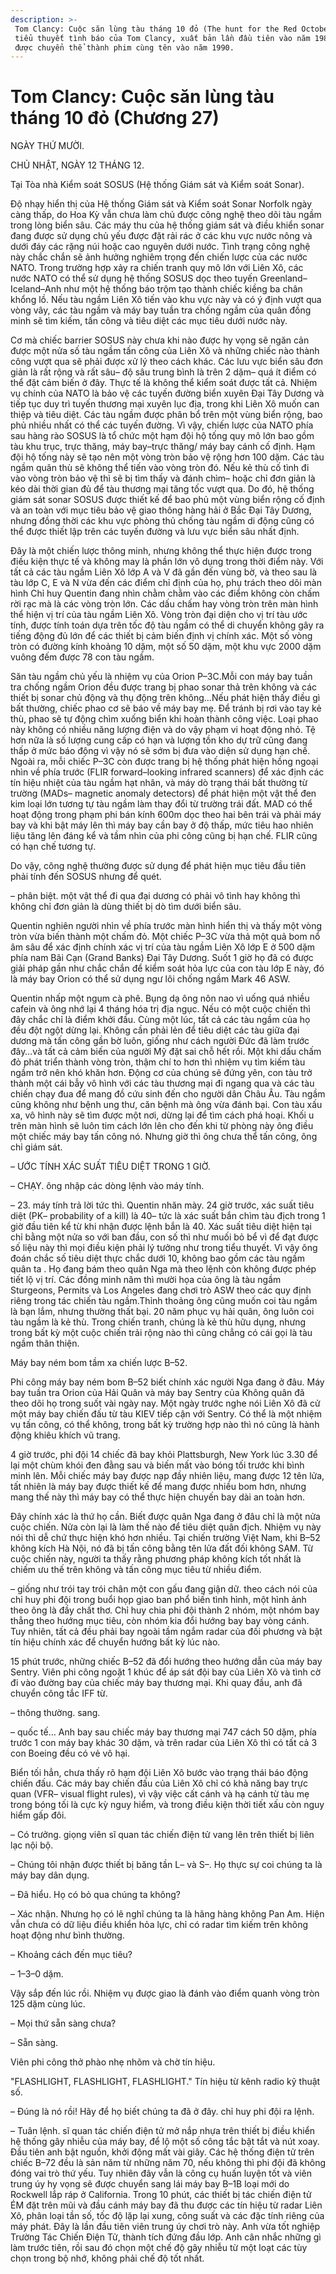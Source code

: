 ```yaml
---
description: >-
 Tom Clancy: Cuộc săn lùng tàu tháng 10 đỏ (The hunt for the Red October) là
 tiểu thuyết tình báo của Tom Clancy, xuất bản lần đầu tiên vào năm 1984 và
 được chuyển thể thành phim cùng tên vào năm 1990.
---
```


# Tom Clancy: Cuộc săn lùng tàu tháng 10 đỏ (Chương 27)

NGÀY THỨ MƯỜI.

CHỦ NHẬT, NGÀY 12 THÁNG 12.

Tại Tòa nhà Kiểm soát SOSUS (Hệ thống Giám sát và Kiểm soát Sonar).

Độ nhạy hiển thị của Hệ thống Giám sát và Kiểm soát Sonar Norfolk ngày càng thấp, do Hoa Kỳ vẫn chưa làm chủ được công nghệ theo dõi tàu ngầm trong lòng biển sâu. Các máy thu của hệ thống giám sát và điều khiển sonar đang được sử dụng chủ yếu được đặt rải rác ở các khu vực nước nông và dưới đáy các rặng núi hoặc cao nguyên dưới nước. Tình trạng công nghệ này chắc chắn sẽ ảnh hưởng nghiêm trọng đến chiến lược của các nước NATO. Trong trường hợp xảy ra chiến tranh quy mô lớn với Liên Xô, các nước NATO có thể sử dụng hệ thống SOSUS dọc theo tuyến Greenland–Iceland–Anh như một hệ thống báo trộm tạo thành chiếc kiềng ba chân khổng lồ. Nếu tàu ngầm Liên Xô tiến vào khu vực này và có ý định vượt qua vòng vây, các tàu ngầm và máy bay tuần tra chống ngầm của quân đồng minh sẽ tìm kiếm, tấn công và tiêu diệt các mục tiêu dưới nước này.

Cơ mà chiếc barrier SOSUS này chưa khi nào được hy vọng sẽ ngăn cản được một nửa số tàu ngầm tấn công của Liên Xô và những chiếc nào thành công vượt qua sẽ phải được xử lý theo cách khác. Các lưu vực biển sâu đơn giản là rất rộng và rất sâu– độ sâu trung bình là trên 2 dặm– quá ít điểm có thể đặt cảm biến ở đây. Thực tế là không thể kiểm soát được tất cả. Nhiệm vụ chính của NATO là bảo vệ các tuyến đường biển xuyên Đại Tây Dương và tiếp tục duy trì tuyến thương mại xuyên lục địa, trong khi Liên Xô muốn can thiệp và tiêu diệt. Các tàu ngầm được phân bổ trên một vùng biển rộng, bao phủ nhiều nhất có thể các tuyến đường. Vì vậy, chiến lược của NATO phía sau hàng rào SOSUS là tổ chức một hạm đội hộ tống quy mô lớn bao gồm tàu khu trục, trực thăng, máy bay–trực thăng/ máy bay cánh cố định. Hạm đội hộ tống này sẽ tạo nên một vòng tròn bảo vệ rộng hơn 100 dặm. Các tàu ngầm quân thù sẽ không thể tiến vào vòng tròn đó. Nếu kẻ thù cố tình đi vào vòng tròn bảo vệ thì sẽ bị tìm thấy và đánh chìm– hoặc chỉ đơn giản là kéo dài thời gian đủ để tàu thương mại tăng tốc vượt qua. Do đó, hệ thống giám sát sonar SOSUS được thiết kế để bao phủ một vùng biển rộng cố định và an toàn với mục tiêu bảo vệ giao thông hàng hải ở Bắc Đại Tây Dương, nhưng đồng thời các khu vực phòng thủ chống tàu ngầm di động cũng có thể được thiết lập trên các tuyến đường và lưu vực biển sâu nhất định.

Đây là một chiến lược thông minh, nhưng không thể thực hiện được trong điều kiện thực tế và không may là phần lớn vô dụng trong thời điểm này. Với tất cả các tàu ngầm Liên Xô lớp A và V đã gần đến vùng bờ, và theo sau là tàu lớp C, E và N vừa đến các điểm chỉ định của họ, phụ trách theo dõi màn hình Chỉ huy Quentin đang nhìn chằm chằm vào các điểm không còn chấm rời rạc mà là các vòng tròn lớn. Các dấu chấm hay vòng tròn trên màn hình thể hiện vị trí của tàu ngầm Liên Xô. Vòng tròn đại diện cho vị trí tàu ước tính, được tính toán dựa trên tốc độ tàu ngầm có thể di chuyển không gây ra tiếng động đủ lớn để các thiết bị cảm biến định vị chính xác. Một số vòng tròn có đường kính khoảng 10 dặm, một số 50 dặm, một khu vực 2000 dặm vuông đếm được 78 con tàu ngầm.

Săn tàu ngầm chủ yếu là nhiệm vụ của Orion P–3C.Mỗi con máy bay tuần tra chống ngầm Orion đều được trang bị phao sonar thả trên không và các thiết bị sonar chủ động và thụ động trên không…Nếu phát hiện thấy điều gì bất thường, chiếc phao cơ sẽ báo về máy bay mẹ. Để tránh bị rơi vào tay kẻ thù, phao sẽ tự động chìm xuống biển khi hoàn thành công việc. Loại phao này không có nhiều năng lượng điện và do vậy phạm vi hoạt động nhỏ. Tệ hơn nữa là số lượng cung cấp có hạn và lượng tồn kho dự trữ cũng đang thấp ở mức báo động vì vậy nó sẽ sớm bị đưa vào diện sử dụng hạn chế. Ngoài ra, mỗi chiếc P–3C còn được trang bị hệ thống phát hiện hồng ngoại nhìn về phía trước (FLIR forward–looking infrared scanners) để xác định các tín hiệu nhiệt của tàu ngầm hạt nhân, và máy dò trạng thái bất thường từ trường (MADs– magnetic anomaly detectors) để phát hiện một vật thể đen kim loại lớn tương tự tàu ngầm làm thay đổi từ trường trái đất. MAD có thể hoạt động trong phạm phi bán kính 600m dọc theo hai bên trái và phải máy bay và khi bật máy lên thì máy bay cần bay ở độ thấp, mức tiêu hao nhiên liệu tăng lên đáng kể và tầm nhìn của phi công cũng bị hạn chế. FLIR cũng có hạn chế tương tự.

Do vậy, công nghệ thường được sử dụng để phát hiện mục tiêu đầu tiên phải tính đến SOSUS nhưng để quét.

– phân biệt. một vật thể đi qua đại dương có phải vô tình hay không thì không chỉ đơn giản là dùng thiết bị dò tìm dưới biển sâu.

Quentin nghiên người nhìn về phía trước màn hình hiển thị và thấy một vòng tròn vừa biến thành một chấm đỏ. Một chiếc P–3C vừa thả một quả bom nổ âm sâu để xác định chính xác vị trí của tàu ngầm Liên Xô lớp E ở 500 dặm phía nam Bãi Cạn (Grand Banks) Đại Tây Dương. Suốt 1 giờ họ đã có được giải pháp gần như chắc chắn để kiểm soát hỏa lực của con tàu lớp E này, đó là máy bay Orion có thể sử dụng ngư lôi chống ngầm Mark 46 ASW.

Quentin nhấp một ngụm cà phê. Bụng dạ ông nôn nao vì uống quá nhiều cafein và ông nhớ lại 4 tháng hóa trị địa ngục. Nếu có một cuộc chiến thì đây chắc chỉ là điểm khởi đầu. Cùng một lúc, tất cả các tàu ngầm của họ đều đột ngột dừng lại. Không cần phải lẻn để tiêu diệt các tàu giữa đại dương mà tấn công gần bờ luôn, giống như cách người Đức đã làm trước đây…và tất cả cảm biến của người Mỹ đặt sai chỗ hết rồi. Một khi dấu chấm đỏ phát triển thành vòng tròn, thậm chí to hơn thì nhiệm vụ tìm kiếm tàu ngầm trở nên khó khăn hơn. Động cơ của chúng sẽ đứng yên, con tàu trở thành một cái bẫy vô hình với các tàu thương mại đi ngang qua và các tàu chiến chạy đua để mang đồ cứu sinh đến cho người dân Châu Âu. Tàu ngầm cũng không như bệnh ung thư, căn bệnh mà ông vừa đánh bại. Con tàu xấu xa, vô hình này sẽ tìm được một nơi, dừng lại để tìm cách phá hoại. Khối u trên màn hình sẽ luôn tim cách lớn lên cho đến khi từ phòng này ông điều một chiếc máy bay tấn công nó. Nhưng giờ thì ông chưa thể tấn công, ông chỉ giám sát.

– ƯỚC TÍNH XÁC SUẤT TIÊU DIỆT TRONG 1 GIỜ.

– CHẠY. ông nhập các dòng lệnh vào máy tính.

– 23. máy tính trả lời tức thì. Quentin nhăn mày. 24 giờ trước, xác suất tiêu diệt (PK– probability of a kill) là 40– tức là xác suất bắn chìm tàu địch trong 1 giờ đầu tiên kể từ khi nhận được lệnh bắn là 40. Xác suất tiêu diệt hiện tại chỉ bằng một nửa so với ban đầu, con số thì như muối bỏ bể vì để đạt được số liệu này thì mọi điều kiện phải lý tưởng như trong tiểu thuyết. Vì vậy ông đoán chắc số tiêu diệt thực chắc dưới 10, không bao gồm các tàu ngầm quân ta . Họ đang bám theo quân Nga mà theo lệnh còn không được phép tiết lộ vị trí. Các đồng minh năm thì mười họa của ông là tàu ngầm Sturgeons, Permits và Los Angeles đang chơi trò ASW theo các quy định riêng trong tác chiến tàu ngầm.Thỉnh thoảng ông cũng muốn coi tàu ngầm là bạn lắm, nhưng thường thất bại. 20 năm phục vụ hải quân, ông luôn coi tàu ngầm là kẻ thù. Trong chiến tranh, chúng là kẻ thù hữu dụng, nhưng trong bất kỳ một cuộc chiến trải rộng nào thì cũng chẳng có cái gọi là tàu ngầm thân thiện.

Máy bay ném bom tầm xa chiến lược B–52.

Phi công máy bay ném bom B–52 biết chính xác người Nga đang ở đâu. Máy bay tuần tra Orion của Hải Quân và máy bay Sentry của Không quân đã theo dõi họ trong suốt vài ngày nay. Một ngày trước nghe nói Liên Xô đã cử một máy bay chiến đấu từ tàu KIEV tiếp cận với Sentry. Có thể là một nhiệm vụ tấn công, có thể không, trong bất kỳ trường hợp nào thì nó cũng là hành động khiêu khích vũ trang.

4 giờ trước, phi đội 14 chiếc đã bay khỏi Plattsburgh, New York lúc 3.30 để lại một chùm khói đen đằng sau và biến mất vào bóng tối trước khi bình minh lên. Mỗi chiếc máy bay được nạp đầy nhiên liệu, mang được 12 tên lửa, tất nhiên là máy bay được thiết kế để mang được nhiều bom hơn, nhưng mang thế này thì máy bay có thể thực hiện chuyến bay dài an toàn hơn.

Đây chính xác là thứ họ cần. Biết được quân Nga đang ở đâu chỉ là một nửa cuộc chiến. Nửa còn lại là làm thế nào để tiêu diệt quân địch. Nhiệm vụ này nói thì dễ chứ thực hiện khó hơn nhiều. Tại chiến trường Việt Nam, khi B–52 không kích Hà Nội, nó đã bị tấn công bằng tên lửa đất đối không SAM. Từ cuộc chiến này, người ta thấy rằng phương pháp không kích tốt nhất là chiếm ưu thế trên không và tấn công mục tiêu từ nhiều điểm.

– giống như trói tay trói chân một con gấu đang giận dữ. theo cách nói của chỉ huy phi đội trong buổi họp giao ban phổ biến tình hình, một hình ảnh theo ông là đầy chất thơ. Chỉ huy chia phi đội thành 2 nhóm, một nhóm bay thẳng theo hướng mục tiêu, còn nhóm kia đổi hướng bay bay vòng cánh. Tuy nhiên, tất cả đều phải bay ngoài tầm ngắm radar của đối phương và bật tín hiệu chính xác để chuyển hướng bất kỳ lúc nào.

15 phút trước, những chiếc B–52 đã đổi hướng theo hướng dẫn của máy bay Sentry. Viên phi công ngoặt 1 khúc để áp sát đội bay của Liên Xô và tình cờ đi vào đường bay của chiếc máy bay thương mại. Khi quay đầu, anh đã chuyển công tắc IFF từ.

– thông thường. sang.

– quốc tế… Anh bay sau chiếc máy bay thương mại 747 cách 50 dặm, phía trước 1 con máy bay khác 30 dặm, và trên radar của Liên Xô thì có tất cả 3 con Boeing đều có vẻ vô hại.

Biển tối hẳn, chưa thấy rõ hạm đội Liên Xô bước vào trạng thái báo động chiến đấu. Các máy bay chiến đấu của Liên Xô chỉ có khả năng bay trực quan (VFR– visual flight rules), vì vậy việc cất cánh và hạ cánh từ tàu mẹ trong bóng tối là cực kỳ nguy hiểm, và trong điều kiện thời tiết xấu còn nguy hiểm gấp đôi.

– Có trưởng. giọng viên sĩ quan tác chiến điện tử vang lên trên thiết bị liên lạc nội bộ.

– Chúng tôi nhận được thiết bị băng tần L– và S–. Họ thực sự coi chúng ta là máy bay dân dụng.

– Đã hiểu. Họ có bỏ qua chúng ta không?

– Xác nhận. Nhưng họ có lẽ nghĩ chúng ta là hãng hàng không Pan Am. Hiện vẫn chưa có dữ liệu điều khiển hỏa lực, chỉ có radar tìm kiếm trên không hoạt động như bình thường.

– Khoảng cách đến mục tiêu?

– 1–3–0 dặm.

Vậy sắp đến lúc rồi. Nhiệm vụ được giao là đánh vào điểm quanh vòng tròn 125 dặm cùng lúc.

– Mọi thứ sẵn sàng chưa?

– Sẵn sàng.

Viên phi công thở phào nhẹ nhõm và chờ tín hiệu.

"FLASHLIGHT, FLASHLIGHT, FLASHLIGHT." Tín hiệu từ kênh radio kỹ thuật số.

– Đúng là nó rồi! Hãy để họ biết chúng ta đã ở đây. chỉ huy phi đội ra lệnh.

– Tuân lệnh. sĩ quan tác chiến điện tử mở nắp nhựa trên thiết bị điều khiển hệ thống gây nhiễu của máy bay, để lộ một số công tắc bật tắt và nút xoay. Đầu tiên anh bật nguồn, khởi động mất vài giây. Các hệ thống điện tử trên chiếc B–72 đều là sản năm từ những năm 70, nếu không thì phi đội đã không đóng vai trò thứ yếu. Tuy nhiên đây vẫn là công cụ huấn luyện tốt và viên trung úy hy vọng sẽ được chuyển sang lái máy bay B–1B loại mới do Rockwell lắp ráp ở California. Trong 10 phút, các thiết bị tác chiến điện tử ÉM đặt trên mũi và đầu cánh máy bay đã thu được các tín hiệu từ radar Liên Xô, phân loại tần số, tốc độ lặp lại xung, công suất và các đặc tính riêng của máy phát. Đây là lần đầu tiên viên trung úy chơi trò này. Anh vừa tốt nghiệp Trường Tác Chiến Điện Tử, thành tích đứng đầu lớp. Anh cân nhắc những gì làm trước tiên, rồi sau đó chọn một chế độ gây nhiễu từ một loạt các tùy chọn trong bộ nhớ, không phải chế độ tốt nhất.

